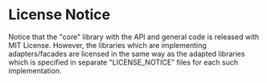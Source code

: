 # License Notice
Notice that the "core" library with the API and general code is released with MIT License.
However, the libraries which are implementing adapters/facades are licensed in the same way as the adapted libraries which is specified in separate "LICENSE_NOTICE" files for each such implementation.